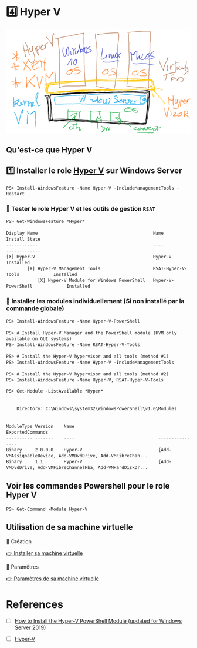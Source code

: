 # :four: Hyper V 

<img src=images/Hyper-V.png width='' height='' > </img>

## Qu'est-ce que Hyper V


## :one: Installer le role [Hyper V](https://docs.microsoft.com/en-us/windows-server/virtualization/hyper-v/get-started/install-the-hyper-v-role-on-windows-server) sur Windows Server

```
PS> Install-WindowsFeature -Name Hyper-V -IncludeManagementTools -Restart
```


### :pushpin: Tester le role Hyper V et les outils de gestion `RSAT`

```
PS> Get-WindowsFeature *Hyper*

Display Name                                            Name                       Install State
------------                                            ----                       -------------
[X] Hyper-V                                             Hyper-V                        Installed
        [X] Hyper-V Management Tools                    RSAT-Hyper-V-Tools             Installed
            [X] Hyper-V Module for Windows PowerShell   Hyper-V-PowerShell             Installed
```

### :pushpin: Installer les modules individuellement (Si non installé par la commande globale)

```
PS> Install-WindowsFeature -Name Hyper-V-PowerShell
 
PS> # Install Hyper-V Manager and the PowerShell module (HVM only available on GUI systems)
PS> Install-WindowsFeature -Name RSAT-Hyper-V-Tools
 
PS> # Install the Hyper-V hypervisor and all tools (method #1)
PS> Install-WindowsFeature -Name Hyper-V -IncludeManagementTools
 
PS> # Install the Hyper-V hypervisor and all tools (method #2)
PS> Install-WindowsFeature -Name Hyper-V, RSAT-Hyper-V-Tools
```


```
PS> Get-Module -ListAvailable *Hyper*


    Directory: C:\Windows\system32\WindowsPowerShell\v1.0\Modules


ModuleType Version    Name                                ExportedCommands
---------- -------    ----                                ----------------
Binary     2.0.0.0    Hyper-V                             {Add-VMAssignableDevice, Add-VMDvdDrive, Add-VMFibreChan...
Binary     1.1        Hyper-V                             {Add-VMDvdDrive, Add-VMFibreChannelHba, Add-VMHardDiskDr...

```

## Voir les commandes Powershell pour le role Hyper V

```
PS> Get-Command -Module Hyper-V
```

## Utilisation de sa machine virtuelle

:pushpin: Création

[:point_right: Installer sa machine virtuelle](.docs/VM.md)

:pushpin: Paramêtres

[:point_right: Paramètres de sa machine virtuelle](.docs/IP.md)


# References

- [ ] [How to Install the Hyper-V PowerShell Module (updated for Windows Server 2019)](https://www.altaro.com/hyper-v/install-hyper-v-powershell-module/)


- [ ] [Hyper-V](https://learn.microsoft.com/en-us/powershell/module/hyper-v/?view=windowsserver2022-ps)
